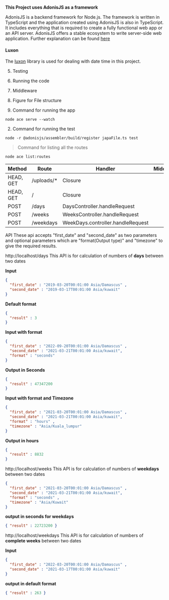 <strong> This Project uses AdonisJS as a framework </strong>

AdonisJS is a backend framework for Node.js. The framework is written in TypeScript and the application created using AdonisJS is also in TypeScript. It includes everything that is required to create a fully functional web app or an API server. AdonisJS offers a stable ecosystem to write server-side web application. Further explanation can be found [here](https://adonisjs.com/)

<h4>Luxon</h4>

The [luxon](https://moment.github.io/luxon/) library is used for dealing with date time in this project.


5. Testing 
6. Running the code
7. Middleware
8. Figure for File structure 


1. Command for running the app
```
node ace serve --watch
```
2. Command for running the test 
```
node -r @adonisjs/assembler/build/register japaFile.ts test
```


> Command for listing all the routes
```
node ace list:routes
```


Method | Route | Handler | Middleware | Name |
--- | --- | --- | --- |--- |
HEAD, GET | /uploads/* | Closure | | drive.local.serve | 
HEAD, GET | / | Closure | | | 
POST  | /days | DaysController.handleRequest | |  | 
POST | /weeks | WeeksController.handleRequest | |  | 
POST | /weekdays | WeekDays.controller.handleRequest | | |


API 
These api accepts "first_date" and "second_date" as two parameters and optional parameters which are "format(Output type)" and "timezone" to give the required results.

http://localhost/days
This API is for calculation of numbers of <strong>days</strong> between two dates

<strong>Input</strong>
  
```json
{ 
  "first_date" : "2019-03-20T00:01:00 Asia/Damascus" ,
  "second_date" : "2019-03-17T00:01:00 Asia/kuwait"
}
```

<strong>Default format</strong>

```json
{ 
  "result" : 3 
}
```

<strong>Input with format</strong>

```json
{ 
  "first_date" : "2022-09-20T00:01:00 Asia/Damascus" ,
  "second_date" : "2021-03-21T00:01:00 Asia/kuwait",
  "format" : "seconds"  
}
```

<strong>Output in Seconds</strong>

```json
{ 
  "result" : 47347200
}
```

<strong>Input with format and Timezone</strong>

```json
{ 
  "first_date" : "2021-03-20T00:01:00 Asia/Damascus" ,
  "second_date" : "2021-03-21T00:01:00 Asia/kuwait",
  "format" : "hours" ,
  "timezone" : "Asia/Kuala_lumpur"
}
```

<strong>Output in hours</strong>

```json
{ 
  "result" : 8832
}
```

http://localhost/weeks
This API is for calculation of numbers of <strong>weekdays</strong> between two dates

```json
{ 
  "first_date" : "2021-03-20T00:01:00 Asia/Damascus" ,
  "second_date" : "2021-03-21T00:01:00 Asia/kuwait",
  "format" : "seconds" ,
  "timezone" : "Asia/Kuwait"
}
```

<strong>output in seconds for weekdays</strong>

```json
{ "result" : 22723200 }
```

http://localhost/weekdays
This API is for calculation of numbers of <strong>complete weeks</strong> between two dates

<strong>Input</strong>
```json
{ 
  "first_date" : "2022-03-20T00:01:00 Asia/Damascus" ,
  "second_date" : "2021-03-17T00:01:00 Asia/kuwait"
}
```

<strong>output in default format</strong>

```json
{ "result" : 263 }
```




